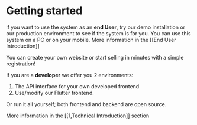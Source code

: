 # Getting started
if you want to use the system as an **end User**, try our demo installation or our production environment to see if the system is for you. You can use this system on a PC or on your mobile. More information in the [[End User Introduction]]

You can create your own website or start selling in minutes with a simple registration!

If you are a **developer** we offer you 2 environments:

1. The API interface for your own developed frontend
2. Use/modify our Flutter frontend.

Or run it all yourself; both frontend and backend are open source.

More information in the [[1,Technical Introduction]] section
